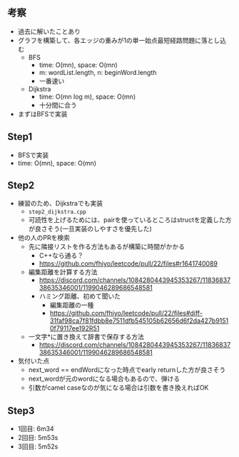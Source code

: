 ## 考察
- 過去に解いたことあり
- グラフを構築して、各エッジの重みが1の単一始点最短経路問題に落とし込む
    - BFS
        - time: O(mn), space: O(mn)
        - m: wordList.length, n: beginWord.length
        - 一番速い
    - Dijkstra
        - time: O(mn log m), space: O(mn)
        - 十分間に合う
- まずはBFSで実装

## Step1
- BFSで実装
- time: O(mn), space: O(mn)

## Step2
- 練習のため、Dijkstraでも実装
    - `step2_dijkstra.cpp`
    - 可読性を上げるためには、pairを使っているところはstructを定義した方が良さそう(一旦実装のしやすさを優先した)
- 他の人のPRを検索
    - 先に隣接リストを作る方法もあるが構築に時間がかかる
        - C++なら通る？
        - https://github.com/fhiyo/leetcode/pull/22/files#r1641740089
    - 編集距離を計算する方法
        - https://discord.com/channels/1084280443945353267/1183683738635346001/1199046289686548581
        - ハミング距離、初めて聞いた
            - 編集距離の一種
            - https://github.com/fhiyo/leetcode/pull/22/files#diff-31faf98ca7f81fdbb8e7511dfb545105b62656d6f2da427b91510f79117ee192R51
    - 一文字*に置き換えて辞書で保存する方法
        - https://discord.com/channels/1084280443945353267/1183683738635346001/1199046289686548581
- 気付いた点
    - next_word == endWordになった時点でearly returnした方が良さそう
    - next_wordが元のwordになる場合もあるので、弾ける
    - 引数がcamel caseなのが気になる場合は引数を書き換えればOK

## Step3
- 1回目: 6m34
- 2回目: 5m53s
- 3回目: 5m52s
